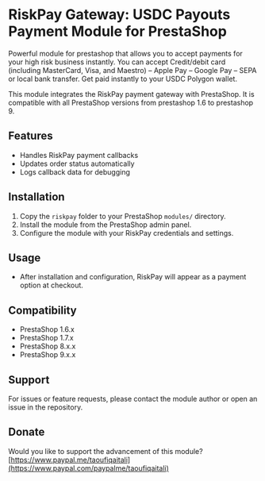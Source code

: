 # RiskPay Gateway: USDC Payouts Payment Module for PrestaShop

Powerful module for prestashop that allows you to accept payments for your high risk business instantly. You can accept Credit/debit card (including MasterCard, Visa, and Maestro) – Apple Pay – Google Pay – SEPA or local bank transfer. Get paid instantly to your USDC Polygon wallet.

This module integrates the RiskPay payment gateway with PrestaShop. It is compatible with all PrestaShop versions from prestashop 1.6 to prestashop 9.

## Features
- Handles RiskPay payment callbacks
- Updates order status automatically
- Logs callback data for debugging

## Installation
1. Copy the `riskpay` folder to your PrestaShop `modules/` directory.
2. Install the module from the PrestaShop admin panel.
3. Configure the module with your RiskPay credentials and settings.

## Usage
- After installation and configuration, RiskPay will appear as a payment option at checkout.

## Compatibility
- PrestaShop 1.6.x
- PrestaShop 1.7.x
- PrestaShop 8.x.x
- PrestaShop 9.x.x

## Support
For issues or feature requests, please contact the module author or open an issue in the repository.

## Donate
Would you like to support the advancement of this module? [https://www.paypal.me/taoufiqaitali](https://www.paypal.com/paypalme/taoufiqaitali)